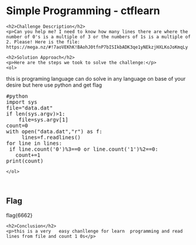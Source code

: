 
<!DOCTYPE html>
<html>

<body>
    <h1>Simple Programming
- ctflearn</h1>

    <h2>Challenge Description</h2>
    <p>Can you help me? I need to know how many lines there are where the number of 0's is a multiple of 3 or the numbers of 1s is a multiple of 2. Please! Here is the file: https://mega.nz/#!7aoVEKhK!BAohJ0tfnP7bISIkbADK3qe1yNEkzjHXLKoJoKmqLy
 
</p>
 
    <h2>Solution Approach</h2>
    <p>Here are the steps we took to solve the challenge:</p>
    <ol>
this is programing language can do solve in any language on base of your desire but
here use python and get flag
<pre>
#python
import sys
file="data.dat"
if len(sys.argv)>1:
    file=sys.argv[1]
count=0
with open("data.dat","r") as f:
     lines=f.readlines()
for line in lines:
 if line.count('0')%3==0 or line.count('1')%2==0:
   count+=1
print(count)
</pre>
       
    
    </ol>
<br>
    <h2>Flag</h2>
    <p class="flag">flag{6662}
</p>

    <h2>Conclusion</h2>
    <p>this is a very   easy chanllenge for learn  programming and read lines from file and count 1 0s</p>
</body>
</html>

